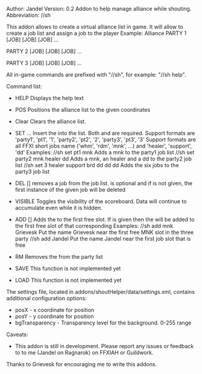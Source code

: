Author: Jandel
Version: 0.2
Addon to help manage alliance while shouting.
Abbreviation: //sh

This addon allows to create a virtual alliance list in game.
It will allow to create a job list and assign a job to the player
Example:
Alliance
PARTY 1
[JOB]
[JOB]
[JOB]
...

PARTY 2
[JOB]
[JOB]
[JOB]
...

PARTY 3
[JOB]
[JOB]
[JOB]
...

All in-game commands are prefixed with "//sh", for
example: "//sh help".

Command list:
* HELP
  Displays the help text

* POS <x> <y>
  Positions the alliance list to the given coordinates

* Clear
  Clears the alliance list.

* SET <party> <job1> <job2> ...
  Insert the <job> into the <party> list.
  Both <party> and <job> are required.
  Support <party> formats are 'party1', 'pt1', '1', 'party2', 'pt2', '2',
  'party3', 'pt3', '3'
  Support <job> formats are all FFXI short jobs name ('whm', 'rdm', 'mnk', ...)
  and 'healer', 'support', 'dd'
  Examples:
  //sh set pt1 mnk				Adds a mnk to the party1 job list
  //sh set party2 mnk healer dd			Adds a mnk, an healer and a dd to the party2 job list
  //sh set 3 healer support brd dd dd dd	Adds the six jobs to the party3 job list

* DEL [<party>] <job>
  removes a job from the job list. <party> is optional and if is not given, the first
  instance of the given job will be deleted

* VISIBLE
  Toggles the visibility of the scoreboard. Data will continue to
  accumulate even while it is hidden.

* ADD [<job>] <player>
  Adds the <player> to the first free slot.
  If <job> is given then the <player> will be added to the first free slot of
  that corresponding <job>
  Examples:
  //sh add mnk Grievesk				Put the name Grievesk near the first free MNK slot in 
                                                the three party
  //sh add Jandel           			Put the name Jandel near the first job slot that is free

* RM <player>
  Removes the <player> from the party list

* SAVE <name>
  This function is not implemented yet

* LOAD <name>
  This function is not implemented yet

The settings file, located in addons/shoutHelper/data/settings.xml, contains
additional configuration options:
* posX - x coordinate for position
* posY - y coordinate for position
* bgTransparency - Transparency level for the background. 0-255 range
 
Caveats:

* This addon is still in development. Please report any issues or feedback to
  to me (Jandel on Ragnarok) on FFXIAH or Guildwork.

Thanks to Grievesk for encouraging me to write this addons.

